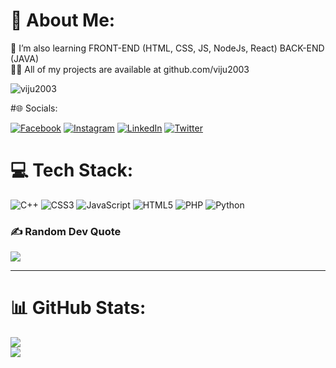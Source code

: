 # 💫 About Me:

🌱 I’m also learning FRONT-END (HTML, CSS, JS, NodeJs, React) BACK-END (JAVA)<br>
👨‍💻 All of my projects are available at github.com/viju2003<br>

<p align="left"> <img src="https://komarev.com/ghpvc/?username=viju2003&label=Profile%20views&color=0e75b6&style=flat" alt="viju2003" /> </p>
<!-- 🔭 I’m currently working on an ATM locator Application<br>💬 Ask me questions about HTML, CSS, JS, Wordpress.<br>⚡ Fun fact I am down to earth and entertaining
 -->
#🌐 Socials:

[![Facebook](https://img.shields.io/badge/Facebook-%231877F2.svg?logo=Facebook&logoColor=white)](https://www.facebook.com/vijay.waghmare.925059) [![Instagram](https://img.shields.io/badge/Instagram-%23E4405F.svg?logo=Instagram&logoColor=white)](https://www.instagram.com/mr_viju_045/) [![LinkedIn](https://img.shields.io/badge/LinkedIn-%230077B5.svg?logo=linkedin&logoColor=white)](https://linkedin.com/in/vijay-waghmare-225077223/) [![Twitter](https://img.shields.io/badge/Twitter-%231DA1F2.svg?logo=Twitter&logoColor=white)](https://twitter.com/vijaybw321)

# 💻 Tech Stack:

![C++](https://img.shields.io/badge/c++-%2300599C.svg?style=for-the-badge&logo=c%2B%2B&logoColor=white) ![CSS3](https://img.shields.io/badge/css3-%231572B6.svg?style=for-the-badge&logo=css3&logoColor=white) ![JavaScript](https://img.shields.io/badge/javascript-%23323330.svg?style=for-the-badge&logo=javascript&logoColor=%23F7DF1E) ![HTML5](https://img.shields.io/badge/html5-%23E34F26.svg?style=for-the-badge&logo=html5&logoColor=white) ![PHP](https://img.shields.io/badge/php-%23777BB4.svg?style=for-the-badge&logo=php&logoColor=white) ![Python](https://img.shields.io/badge/python-3670A0?style=for-the-badge&logo=python&logoColor=ffdd54) <!-- ![Bootstrap](https://img.shields.io/badge/bootstrap-%23563D7C.svg?style=for-the-badge&logo=bootstrap&logoColor=white) ![Apache](https://img.shields.io/badge/apache-%23D42029.svg?style=for-the-badge&logo=apache&logoColor=white) ![Adobe Photoshop](https://img.shields.io/badge/adobephotoshop-%2331A8FF.svg?style=for-the-badge&logo=adobephotoshop&logoColor=white) ![Canva](https://img.shields.io/badge/Canva-%2300C4CC.svg?style=for-the-badge&logo=Canva&logoColor=white) -->

### ✍️ Random Dev Quote

![](https://quotes-github-readme.vercel.app/api?type=horizontal&theme=tokyonight)

---
# 📊 GitHub Stats:
![](https://github-readme-streak-stats.herokuapp.com/?user=viju2003+&theme=dark&hide_border=false)<br/>
![](https://github-readme-stats.vercel.app/api/top-langs/?username=viju2003&theme=dark&hide_border=false&include_all_commits=true&count_private=true&layout=compact)

<!-- [![](https://visitcount.itsvg.in/api?id=techvaness&icon=0&color=9)](https://visitcount.itsvg.in) -->


